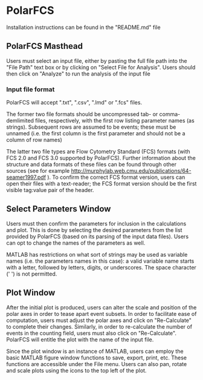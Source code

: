 # PolarFCS
Installation instructions can be found in the "README.md" file

## PolarFCS Masthead
Users must select an input file, either by pasting the full file path into the "File Path" text box or by clicking on "Select File for Analysis". Users should then click on "Analyze" to run the analysis of the input file

### Input file format
PolarFCS will accept ".txt", ".csv", ".lmd" or ".fcs" files. 

The former two file formats should be uncompressed tab- or comma-demlimited files, respectively, with the first row listing parameter names (as strings). Subsequent rows are assumed to be events; these must be unnamed (i.e. the first column is the first parameter and should not be a column of row names) 

The latter two file types are Flow Cytometry Standard (FCS) formats (with FCS 2.0 and FCS 3.0 supported by PolarFCS). Further information about the structure and data formats of these files can be found through other sources (see for example http://murphylab.web.cmu.edu/publications/64-seamer1997.pdf ). To confirm the correct FCS format version, users can open their files with a text-reader; the FCS format version should be the first visible tag:value pair of the header.

## Select Parameters Window
Users must then confirm the parameters for inclusion in the calculations and plot. This is done by selecting the desired parameters from the list provided by PolarFCS (based on its parsing of the input data files). Users can opt to change the names of the parameters as well. 

MATLAB has restrictions on what sort of strings may be used as variable names (i.e. the parameters names in this case): a valid variable name starts with a letter, followed by letters, digits, or underscores. The space character (' ') is not permitted.

## Plot Window
After the initial plot is produced, users can alter the scale and position of the polar axes in order to tease apart event subsets. In order to facilitate ease of computation, users must adjust the polar axes and click on "Re-Calculate" to complete their changes. Similarly, in order to re-calculate the number of events in the counting field, users must also click on "Re-Calculate". PolarFCS will entitle the plot with the name of the input file.

Since the plot window is an instance of MATLAB, users can employ the basic MATLAB figure window functions to save, export, print, etc. These functions are accessible under the File menu. Users can also pan, rotate and scale plots using the icons to the top left of the plot.
